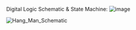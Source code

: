 Digital Logic Schematic & State Machine:
![image](https://github.com/Tony-TTran/Hang_Man_FPGA/assets/145072453/e659d105-02f7-4e56-9dda-4e7db94ce2de)

![Hang_Man_Schematic](https://github.com/Tony-TTran/Hang_Man_FPGA/assets/145072453/2a357b6f-27a6-45b3-9fbf-648d72a00b11)
